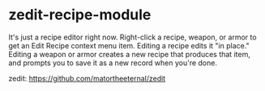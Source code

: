 # zedit-recipe-module
It's just a recipe editor right now.  Right-click a recipe, weapon, or armor to get an Edit Recipe context menu item.  Editing a recipe edits it "in place."  Editing a weapon or armor creates a new recipe that produces that item, and prompts you to save it as a new record when you're done.

zedit: https://github.com/matortheeternal/zedit
